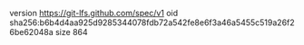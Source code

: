 version https://git-lfs.github.com/spec/v1
oid sha256:b6b4d4aa925d9285344078fdb72a542fe8e6f3a46a5455c519a26f26be62048a
size 864
